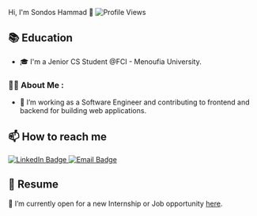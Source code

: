 Hi, I'm Sondos Hammad 👋
![Profile Views](https://komarev.com/ghpvc/?username=Sondos-Sabry&color=blue)

## 📚 Education
- 🎓 I'm a Jenior CS Student @FCI - Menoufia University.

### :woman_technologist: About Me :
- :telescope: I’m working as a Software Engineer and contributing to frontend and backend for building web applications.

## 📫 How to reach me
<a href="https://www.linkedin.com/in/sondos-hammad">
    <img src="https://img.shields.io/badge/LinkedIn-blue?style=for-the-badge&logo=linkedin&logoColor=white" alt="LinkedIn Badge"/>
</a>

<a href="mailto:sondoshammad2002@gmail.com">
    <img src="https://img.shields.io/badge/Email-red?style=for-the-badge&logo=gmail&logoColor=white" alt="Email Badge"/>
</a>



## 📄 Resume
📂 I’m currently open for a new Internship or Job opportunity [here]([https://drive.google.com/drive/folders/1ncc5vN8ps_gEvcjhWgVf5fWP3x7plpvs?usp=sharing]).
